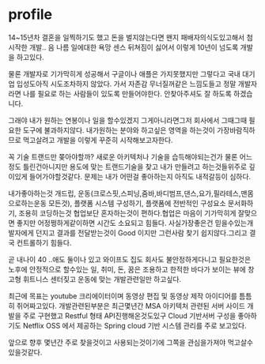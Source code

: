 # profile
14~15년차 
결혼을 일찍하기도 했고 돈을 벌지않는다면 왠지 패배자의식도있고해서
첨 시작한 개발.. 음 나름 일에대한 욕망 센스 뒤쳐짐이 싫어서 이렇게 10년이 넘도록 개발을 하고있다.

물론 개발자로 기가막히게 성공해서 구글이나 애플은 가지못했지만 그렇다고 국내 대기업 입성도아직 시도조차하지 않았다.
가서 자존감 무너질꺼같은 느낌도들고 정말 개발자라면 나를 필요로 하는 사람들이 있도록 만들어야한다. 안찾아주셔도 잘 하도록 하겠습니다.

그래야 내가 원하는 연봉이나 일을 할수있겠지 그게아니라면그저 회사에서 그때그때 필요한 도구에 불과하지않다.
내가원하는 분야와 하고싶은 영역을 하는것이 가장바람직하므로 먹고살려고 개발을 이렇게 꾸준히 시작해보고자한다.

꼭 기술 트랜드만 쫒아야할까? 새로운 아키텍처나 기술을 습득해야되는건가 물론 어느정도 틀린건아니지만
용도에 맞는 트랜드기술을 찾고 내가 만들려고 하는것들위주로 깊이있게 들어가야할것같다.
문제는 내가 어떤걸 좋아하는지 아직도 내적갈등이 심하다.

내가좋아하는것 개드립, 운동(크로스핏,스피닝,줌바,바디범프,댄스,요가,필라테스,맨몸으로하는운동 모든것), 
플랫폼 시스템 구성하기, 플랫폼에 전반적인 구성요소 문서화하기, 조용히 코딩하는것 협업보단 혼자하는것이 편하다.협업은 마음이 기가막히게 잘맞으면 좋지만 어정쩡하게같이하면
시간도 소요되고 힘들다. 사실가장좋은건 믿을수있는개발자에게 던지고 결과를 전달받는것이 Good 이지만 그런사람 찾기 쉽지않다.그리고 결국 컨트롤하기 힘들다.

곧 내나이 40 ..애도 둘이나 있고 와이프도 집도 회사도 불안정하게다니고 필요한것은 노후에 안정적으로 할수있는
일, 취미, 돈, 꿈은 조용하고 한적한 바다가 보이는 뷰에 창고형 휘트니스 센터짖고 운동에 맞는 개발관련일만 하고싶다.

최근에 목표는 youtube 크리에이터이며 동영상 편집 및 동영상 제작 아이디어를 틈틈히 쥐어짜고있다.
개발관련된부분은 최근몇년간 MSA 아키텍처 관련된 서버 사이드 개발을 주로 구현했고 Restful 형태 API진행해온것도있구
Cloud 기반서버 구성을 좋아하기도 Netflix OSS 에서 제공하는 Spring cloud 기반 시스템 관리를 주로 보고있다.

앞으로 향후 몇년간 주로 찾을것이고 사용되는것이기에 그쪽을 관심을가져야 먹고살수있을것같다.

